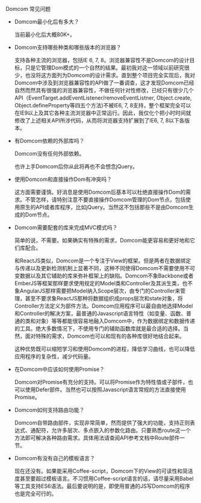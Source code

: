 Domcom 常见问题

* Domcom最小化后有多大？

  当前最小化后大概80K+。

* Domcom支持哪些种类和哪些版本的浏览器？

  支持各种主流的浏览器，包括IE 6, 7, 8。浏览器兼容性不是Domcom的设计目标，只是它管理Dom模式的一个自然的结果。最初我对这一领域以前研究很少，也没将这方面列为Domcom的设计需求。直到整个项目完全实现后，我对Domcom中涉及到浏览器兼容性的API做了一番调查，这才发现Domcom已经自然而然具有很强的浏览器兼容性，不做任何针对性修改，已经只有很少几个API（EventTarget.addEventListener/removeEventListner, Object.create, Object.defineProperty等四五个方法)不被IE6, 7, 8支持，整个框架完全可以在IE9以上及其它各种主流浏览器中正常运行。因此，我仅化个把小时时间就修改了上述相关API所涉代码，从而将浏览器支持扩展到了IE6, 7, 8以下各版本。

* 有Domcom依赖的外部库吗？

  Domcom没有任何外部依赖。

  也许上手Domcom后你从此将再也不会想念jQuery。

* 使用Domcom和直接操作Dom有冲突吗？

  这方面需要谨慎。好消息是使用Domcom后基本可以杜绝直接操作Dom的需求。不管怎样，请特别注意不要直接操作Domcom管理的Dom节点，包括使用原生的API或者库程序，比如jQuery。当然这不包括那些不是由Domcom生成的Dom节点。

* Domcom需要配套的库来完成MVC模式吗？

  简单的说，不需要。如果确实有特殊的需求，Domcom能更容易和更好地和它们库配合。

  和ReactJS类似，Domcom是一个专注于View的框架。但是两者在数据绑定与传递以及更新检测机制上显著不同，这种不同使得Domcom不需要使用不可变数据以及其它辅助的库来弥补框架上的缺陷。Domcom不象Backbone或者EmberJS等框架那样要求使用规定的Model类和Controller及其派生类，也不象AngularJS那样需要把Model纳入Scope层次，由专门的Controller来管理，甚至不要求象ReactJS那种将数据组织成props层次和state对象，将Controller方法定义为部件方法。Domcom应用程序可以最自由地选择Model和Controller的解决方案，最普通的Javascript语言特性（如变量、函数、普通的类和对象）等等都能很容易地融入Domcom中，作为数据绑定和数据传递的工具。绝大多数情况下，不使用专门的辅助函数库就是最合适的选择。当然，面对特殊的需求，Domcom也可以和现有的各种库很好地结合起来。

  这种优势既可以缩短学习和使用Domcom的进程，降低学习曲线，也可以降低应用程序的复杂性，减少代码量。

* 在Domcom中应该如何使用Promise？
  
  Domcom对Promise有充分的支持。可以将Promise作为特性值或子部件，也可以使用Defer部件。当然也可以按照Javascript语言常规的方法直接使用Promise。  

* Domcom如何支持路由功能？

  Domcom自带路由部件，实现非常简单，然而提供了强大的功能，支持正则表达式、通配符，允许多层次、多点嵌入的参数化路由。只要熟悉route这一个方法即可解决各种路由需求。具体用法请查阅API参考文档中Route部件一节。

* Domcom有没有自己的模板语言？

  现在还没有。如果能采用Coffee-script，Domcom下的View的可读性和简洁度甚至要超过模板语言。不习惯用Coffee-script语言的话，请尽量采用Babel等工具支持ES6语法。最后要说明的是，即使用普通的JS写Domcom的程序也是完全可行的。

